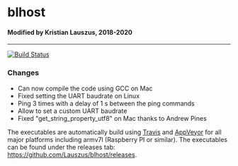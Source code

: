 # blhost

#### Modified by Kristian Lauszus, 2018-2020
_________
[![Build Status](https://travis-ci.com/github/oink-c/blhost.svg?branch=master)](https://travis-ci.org/github/oink-c/blhost)


### Changes

* Can now compile the code using GCC on Mac
* Fixed setting the UART baudrate on Linux
* Ping 3 times with a delay of 1 s between the ping commands
* Allow to set a custom UART baudrate
* Fixed "get_string_property_utf8" on Mac thanks to Andrew Pines

The executables are automatically build using [Travis](https://travis-ci.org/) and [AppVeyor](https://www.appveyor.com/) for all major platforms including armv7l (Raspberry PI or similar). The executables can be found under the releases tab: <https://github.com/Lauszus/blhost/releases>.
